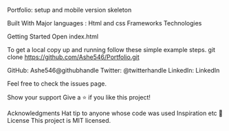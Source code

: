 Portfolio: setup and mobile version skeleton

Built With Major languages : Html and css Frameworks Technologies

Getting Started Open index.html

To get a local copy up and running follow these simple example steps. git clone https://github.com/Ashe546/Portfolio.git

GitHub: Ashe546@githubhandle Twitter: @twitterhandle LinkedIn: LinkedIn

Feel free to check the issues page.

Show your support Give a ⭐️ if you like this project!

Acknowledgments Hat tip to anyone whose code was used Inspiration etc 📝 License This project is MIT licensed.
